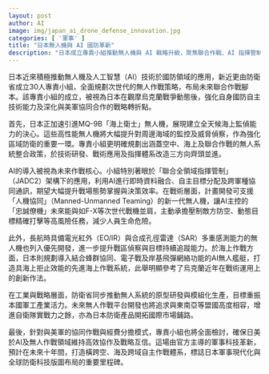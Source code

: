 ```yaml
---
layout: post
author: AI
image: img/japan_ai_drone_defense_innovation.jpg
categories: [ '軍事' ]
title: "日本無人機與 AI 國防革新"
description: "日本成立專責小組推動無人機與 AI 戰略升級，聚焦聯合作戰、AI 指揮管制與國防自主技術，強化偵察能力、促進產業發展，並深化美日協同，開創國防現代化新里程碑。"
---
```

日本近來積極推動無人機及人工智慧（AI）技術於國防領域的應用，新近更由防衛省成立30人專責小組，全面規劃次世代的無人作戰策略，布局未來聯合作戰腳本。該專責小組的成立，被視為日本在觀摩烏克蘭戰爭動態後，強化自身國防自主技術能力及深化與美軍協同合作的戰略轉折點。

首先，日本正加速引進MQ-9B「海上衛士」無人機，展現建立全天候海上監偵能力的決心。這些高性能無人機將大幅提升對周邊海域的監控及威脅偵察，作為強化區域防衛的重要一環。專責小組更明確規劃出涵蓋空中、海上及聯合作戰的無人系統整合政策，於技術研發、戰術應用及指揮體系改造三方向齊頭並進。

AI的導入被視為未來作戰核心。小組特別著眼於「聯合全領域指揮管制」（JADC2）架構下的應用，利用AI進行即時資料融合、自主目標分配及跨軍種協同通訊，期望大幅提升戰場態勢掌握與決策效率。在戰術層面，計畫開發可支援「人機協同」（Manned-Unmanned Teaming）的新一代無人機，讓AI主控的「忠誠僚機」未來能與如F-X等次世代戰機並肩，主動承擔壓制敵方防空、動態目標精確打擊等高風險任務，減少人員生命危險。

此外，長航時具備電光紅外（EO/IR）與合成孔徑雷達（SAR）多重感測能力的無人機也列入優先開發，進一步提升戰區偵察與目標持續追蹤能力。於海上作戰方面，日本則規劃導入結合蜂群協同、電子戰及岸基飛彈網絡功能的AI無人艦艇，打造具海上拒止效能的先進海上作戰系統，此舉明顯參考了烏克蘭近年在戰術運用上的創新作法。

在工業與戰略層面，防衛省同步推動無人系統的原型研發與模組化生產，目標重振本國軍工產業活力。未來無人作戰平台開發也將追求與東南亞等盟國高度相容，增進自衛隊實戰力之餘，亦為日本防衛產品開拓國際市場鋪路。

最後，針對與美軍的協同作戰與經費分擔模式，專責小組也將全面檢討，確保日美於AI及無人作戰領域維持高效協作及戰略互信。這場由官方主導的軍事科技革新，預計在未來十年間，打造橫跨空、海及跨域自主作戰體系，標誌日本軍事現代化與全球防衛科技版圖布局的重要里程碑。